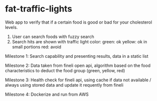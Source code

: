 # fat-traffic-lights

Web app to verify that if a certain food is good or bad for your cholesterol levels.
1. User can search foods with fuzzy search
2. Search hits are shown with traffic light color:
    green: ok
    yellow: ok in small portions
    red: avoid

Milestone 1: Search capability and presenting results, data in a static list

Milestone 2: Data taken from fineli open api, algorithm based on the food characteristics to deduct the food group (green, yellow, red)

Milestone 3: Health check for fineli api, using cache if data not available / always using stored data and update it requently from fineli

Milestone 4: Dockerize and run from AWS
